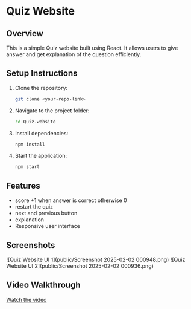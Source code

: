 # Quiz Website

## Overview
This is a simple Quiz website built using React. It allows users to give answer and get explanation of the question efficiently.

## Setup Instructions
1. Clone the repository:
   ```sh
   git clone <your-repo-link>
   ```
2. Navigate to the project folder:
   ```sh
   cd Quiz-website
   ```
3. Install dependencies:
   ```sh
   npm install
   ```
4. Start the application:
   ```sh
   npm start
   ```

## Features
- score +1 when answer is correct otherwise 0
- restart the quiz
- next and previous button
- explanation
- Responsive user interface

## Screenshots
![Quiz Website UI 1](public/Screenshot 2025-02-02 000948.png)
![Quiz Website UI 2](public/Screenshot 2025-02-02 000936.png)

## Video Walkthrough
[Watch the video](https://your-video-link.com)

